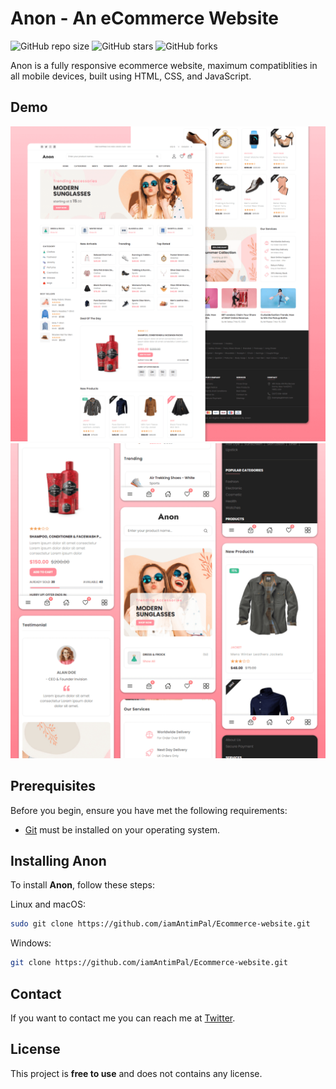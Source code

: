 # Anon - An eCommerce Website

![GitHub repo size](https://github.com/iamAntimPal/Ecommerce-website)
![GitHub stars](https://img.shields.io/github/stars/iamAntimPal/Ecommerce-wevsite?style=social)
![GitHub forks](https://img.shields.io/github/forks/iamAntimPal/Ecommerce-website?style=social)

Anon is a fully responsive ecommerce website, maximum compatiblities in all mobile devices, built using HTML, CSS, and JavaScript.

## Demo

![Anon Desktop Demo](./website-demo-image/desktop.png "Desktop Demo")
![Anon Mobile Demo](./website-demo-image/mobile.png "Mobile Demo")

## Prerequisites

Before you begin, ensure you have met the following requirements:

* [Git](https://git-scm.com/downloads "Download Git") must be installed on your operating system.

## Installing Anon

To install **Anon**, follow these steps:

Linux and macOS:

```bash
sudo git clone https://github.com/iamAntimPal/Ecommerce-website.git
```

Windows:

```bash
git clone https://github.com/iamAntimPal/Ecommerce-website.git
```

## Contact

If you want to contact me you can reach me at [Twitter](https://www.twitter.com/codewithsadee).

## License

This project is **free to use** and does not contains any license.
